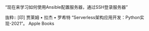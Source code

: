 “现在来学习如何使用Ansible配置服务器，通过SSH登录服务器”

抜粋:: [印] 贾莱姆 • 拉杰 • 罗希特  “Serverless架构应用开发：Python实现-2021”。 Apple Books  
